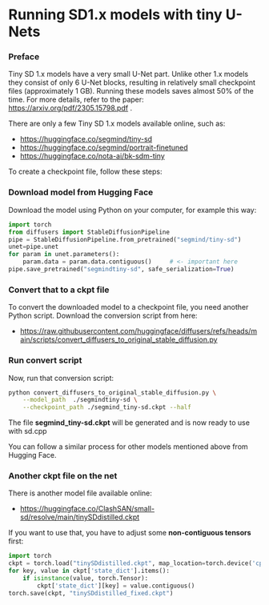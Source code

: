 # Running SD1.x models with tiny U-Nets

### Preface

Tiny SD 1.x models have a very small U-Net part.  Unlike other 1.x models they consist of only 6 U-Net blocks, resulting in relatively small checkpoint files (approximately 1 GB). Running these models saves almost 50% of the time. For more details, refer to the paper: https://arxiv.org/pdf/2305.15798.pdf .

There are only a few Tiny SD 1.x models available online, such as:

 * https://huggingface.co/segmind/tiny-sd
 * https://huggingface.co/segmind/portrait-finetuned
 * https://huggingface.co/nota-ai/bk-sdm-tiny

To create a checkpoint file, follow these steps:

### Download model from Hugging Face

Download the model using Python on your computer, for example this way:

```python
import torch
from diffusers import StableDiffusionPipeline
pipe = StableDiffusionPipeline.from_pretrained("segmind/tiny-sd")
unet=pipe.unet
for param in unet.parameters():
    param.data = param.data.contiguous()     # <- important here
pipe.save_pretrained("segmindtiny-sd", safe_serialization=True)
```

### Convert that to a ckpt file 

To convert the downloaded model to a checkpoint file, you need another Python script. Download the conversion script from here:

 * https://raw.githubusercontent.com/huggingface/diffusers/refs/heads/main/scripts/convert_diffusers_to_original_stable_diffusion.py


### Run convert script

Now, run that conversion script:

```bash
python convert_diffusers_to_original_stable_diffusion.py \
	--model_path  ./segmindtiny-sd \
	--checkpoint_path ./segmind_tiny-sd.ckpt --half
```

The file **segmind_tiny-sd.ckpt**  will be generated and is now ready to use with sd.cpp

You can follow a similar process for other models mentioned above from Hugging Face. 


### Another ckpt file on the net

There is another model file available online: 

 * https://huggingface.co/ClashSAN/small-sd/resolve/main/tinySDdistilled.ckpt
 
If you want to use that, you have to adjust some **non-contiguous tensors** first:

```python
import torch
ckpt = torch.load("tinySDdistilled.ckpt", map_location=torch.device('cpu'))
for key, value in ckpt['state_dict'].items():
    if isinstance(value, torch.Tensor):
        ckpt['state_dict'][key] = value.contiguous()
torch.save(ckpt, "tinySDdistilled_fixed.ckpt")
```

